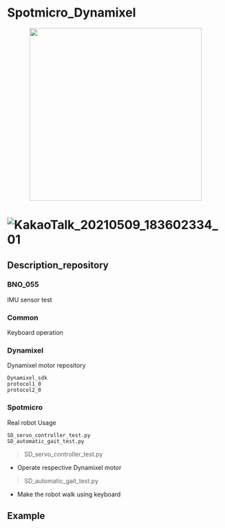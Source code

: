 # Spotmicro_Dynamixel


<p align="center">
    <img src="https://user-images.githubusercontent.com/71168984/118210697-c903b900-b4a5-11eb-9b49-61359dafa23c.jpg" width="400" />
</p>

# ![KakaoTalk_20210509_183602334_01]()

## Description_repository

### BNO_055
IMU sensor test 

### Common
Keyboard operation

### Dynamixel
Dynamixel motor repository
```
Dynamixel_sdk
protocol1_0
protocol2_0
```

### Spotmicro
Real robot Usage

```
SD_servo_controller_test.py
SD_automatic_gait_test.py
```

> SD_servo_controller_test.py
* Operate respective Dynamixel motor 

> SD_automatic_gait_test.py
* Make the robot walk using keyboard 

## Example



